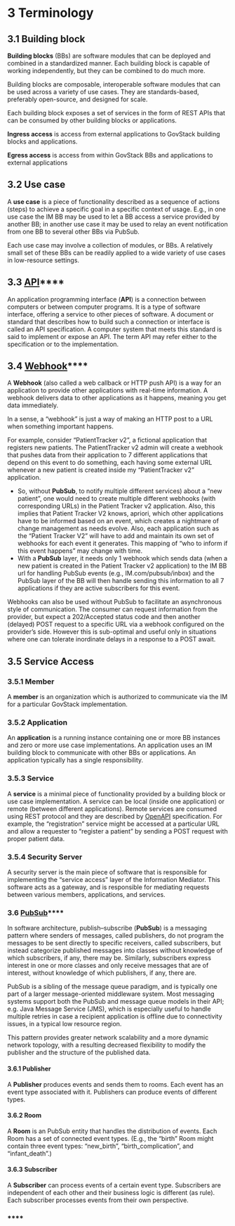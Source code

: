 # 3 Terminology

## 3.1 **Building block**

**Building blocks** (BBs) are software modules that can be deployed and combined in a standardized manner. Each building block is capable of working independently, but they can be combined to do much more.

Building blocks are composable, interoperable software modules that can be used across a variety of use cases. They are standards-based, preferably open-source, and designed for scale.

Each building block exposes a set of services in the form of REST APIs that can be consumed by other building blocks or applications.

**Ingress access** is access from external applications to GovStack building blocks and applications.

**Egress access** is access from within GovStack BBs and applications to external applications

## **3.2 Use case**

A **use case** is a piece of functionality described as a sequence of actions (steps) to achieve a specific goal in a specific context of usage. E.g., in one use case the IM BB may be used to let a BB access a service provided by another BB; in another use case it may be used to relay an event notification from one BB to several other BBs via PubSub.

Each use case may involve a collection of modules, or BBs. A relatively small set of these BBs can be readily applied to a wide variety of use cases in low-resource settings.

## **3.3** [**API**](https://en.wikipedia.org/wiki/API)****

An application programming interface (**API**) is a connection between computers or between computer programs. It is a type of software interface, offering a service to other pieces of software. A document or standard that describes how to build such a connection or interface is called an API specification. A computer system that meets this standard is said to implement or expose an API. The term API may refer either to the specification or to the implementation.

## **3.4** [**Webhook**](https://sendgrid.com/blog/whats-webhook)****

A **Webhook** (also called a web callback or HTTP push API) is a way for an application to provide other applications with real-time information. A webhook delivers data to other applications as it happens, meaning you get data immediately.

In a sense, a “webhook” is just a way of making an HTTP post to a URL when something important happens.

For example, consider “PatientTracker v2”, a fictional application that registers new patients. The PatientTracker v2 admin will create a webhook that pushes data from their application to 7 different applications that depend on this event to do something, each having some external URL whenever a new patient is created inside my “PatientTracker v2” application.

* So, without **PubSub**, to notify multiple different services) about a “new patient”, one would need to create multiple different webhooks (with corresponding URLs) in the Patient Tracker v2 application. Also, this implies that Patient Tracker V2 knows, apriori, which other applications have to be informed based on an event, which creates a nightmare of change management as needs evolve. Also, each application such as the “Patient Tracker V2” will have to add and maintain its own set of webhooks for each event it generates. This mapping of “who to inform if this event happens” may change with time.
* With a **PubSub** layer, it needs only 1 webhook which sends data (when a new patient is created in the Patient Tracker v2 application) to the IM BB url for handling PubSub events (e.g., IM.com/pubsub/inbox) and the PubSub layer of the BB will then handle sending this information to all 7 applications if they are active subscribers for this event.

Webhooks can also be used without PubSub to facilitate an asynchronous style of communication. The consumer can request information from the provider, but expect a 202/Accepted status code and then another (delayed) POST request to a specific URL via a webhook configured on the provider’s side. However this is sub-optimal and useful only in situations where one can tolerate inordinate delays in a response to a POST await.

## 3.5 Service Access

### **3.5.1 Member**

A **member** is an organization which is authorized to communicate via the IM for a particular GovStack implementation.

### 3.5.2 Application

An **application** is a running instance containing one or more BB instances and zero or more use case implementations. An application uses an IM building block to communicate with other BBs or applications. An application typically has a single responsibility.

### **3.5.3 Service**

A **service** is a minimal piece of functionality provided by a building block or use case implementation. A service can be local (inside one application) or remote (between different applications). Remote services are consumed using REST protocol and they are described by [OpenAPI](https://github.com/GovStackWorkingGroup/BuildingBlockAPI/tree/main/IM) specification. For example, the “registration” service might be accessed at a particular URL and allow a requester to “register a patient” by sending a POST request with proper patient data.

### 3.5.4 Security Server

A security server is the main piece of software that is responsible for implementing the “service access” layer of the Information Mediator. This software acts as a gateway, and is responsible for mediating requests between various members, applications, and services.

### **3.6** [**PubSub**](https://en.wikipedia.org/wiki/Publish%E2%80%93subscribe\_pattern)****

In software architecture, publish–subscribe (**PubSub**) is a messaging pattern where senders of messages, called publishers, do not program the messages to be sent directly to specific receivers, called subscribers, but instead categorize published messages into classes without knowledge of which subscribers, if any, there may be. Similarly, subscribers express interest in one or more classes and only receive messages that are of interest, without knowledge of which publishers, if any, there are.

PubSub is a sibling of the message queue paradigm, and is typically one part of a larger message-oriented middleware system. Most messaging systems support both the PubSub and message queue models in their API; e.g. Java Message Service (JMS), which is especially useful to handle multiple retries in case a recipient application is offline due to connectivity issues, in a typical low resource region.

This pattern provides greater network scalability and a more dynamic network topology, with a resulting decreased flexibility to modify the publisher and the structure of the published data.

#### **3.6.1 Publisher**

A **Publisher** produces events and sends them to rooms. Each event has an event type associated with it. Publishers can produce events of different types.

#### **3.6.2 Room**

A **Room** is an PubSub entity that handles the distribution of events. Each Room has a set of connected event types. (E.g., the “birth” Room might contain three event types: “new\_birth”, “birth\_complication”, and “infant\_death”.)

#### **3.6.3 Subscriber**

A **Subscriber** can process events of a certain event type. Subscribers are independent of each other and their business logic is different (as rule). Each subscriber processes events from their own perspective.

### ****
